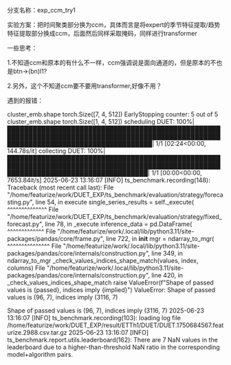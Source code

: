 分支名称：exp_ccm_try1

实验方案：把时间聚类部分换为ccm，具体而言是将expert的季节特征提取/趋势特征提取部分换成ccm，后面然后同样采取掩码，同样进行transformer

一些思考：

1.不知道ccm和原本的有什么不一样，ccm强调说是面向通道的，但是原本的不也是btn->(bn)l1?

2.另外，这个不知道ccm要不要用transformer,好像不用？



遇到的报错：

cluster_emb.shape torch.Size([7, 4, 512])
EarlyStopping counter: 5 out of 5
cluster_emb.shape torch.Size([1, 4, 512])
scheduling DUET: 100%|██████████████████████████████████████████████████████████████████████████████████████████████████████████████████████████████████████| 1/1 [02:24<00:00, 144.78s/it]
collecting DUET: 100%|█████████████████████████████████████████████████████████████████████████████████████████████████████████████████████████████████████| 1/1 [00:00<00:00, 7653.84it/s]
2025-06-23 13:16:07 [INFO] ts_benchmark.recording(148): Traceback (most recent call last):
  File "/home/featurize/work/DUET_EXP/ts_benchmark/evaluation/strategy/forecasting.py", line 54, in execute
    single_series_results = self._execute(
                            ^^^^^^^^^^^^^^
  File "/home/featurize/work/DUET_EXP/ts_benchmark/evaluation/strategy/fixed_forecast.py", line 78, in _execute
    inference_data = pd.DataFrame(
                     ^^^^^^^^^^^^^
  File "/home/featurize/work/.local/lib/python3.11/site-packages/pandas/core/frame.py", line 722, in __init__
    mgr = ndarray_to_mgr(
          ^^^^^^^^^^^^^^^
  File "/home/featurize/work/.local/lib/python3.11/site-packages/pandas/core/internals/construction.py", line 349, in ndarray_to_mgr
    _check_values_indices_shape_match(values, index, columns)
  File "/home/featurize/work/.local/lib/python3.11/site-packages/pandas/core/internals/construction.py", line 420, in _check_values_indices_shape_match
    raise ValueError(f"Shape of passed values is {passed}, indices imply {implied}")
ValueError: Shape of passed values is (96, 7), indices imply (3116, 7)

Shape of passed values is (96, 7), indices imply (3116, 7)
2025-06-23 13:16:07 [INFO] ts_benchmark.recording(103): loading log file /home/featurize/work/DUET_EXP/result/ETTh1/DUET/DUET.1750684567.featurize.2988.csv.tar.gz
2025-06-23 13:16:07 [INFO] ts_benchmark.report.utils.leaderboard(162): There are 7 NaN values in the leaderboard due to a higher-than-threshold NaN ratio in the corresponding model+algorithm pairs.
